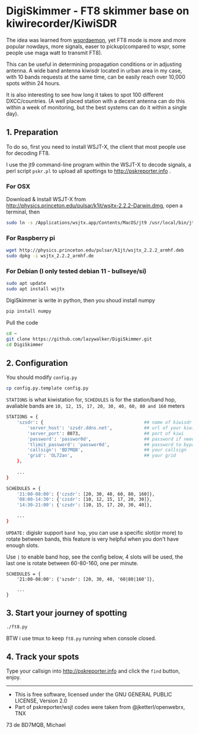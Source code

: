 # DigiSkimmer - FT8 skimmer base on kiwirecorder/KiwiSDR
The idea was learned from [wsprdaemon](https://raw.githubusercontent.com/rrobinett/wsprdaemon), yet FT8 mode is more and more popular nowdays, more signals, easer to pickup(compared to wspr, some people use maga watt to transmit FT8). 

This can be useful in determining propagation conditions or in adjusting antenna. A wide band antenna kiwisdr located in urban area in my case, with 10 bands requests at the same time, can be easily reach over 10,000 spots within 24 hours.

It is also interesting to see how long it takes to spot 100 different DXCC/countries. (A well placed station with a decent antenna can do this within a week of monitoring, but the best systems can do it within a single day).

## 1. Preparation
To do so, first you need to install WSJT-X, the client that most people use for decoding FT8.

I use the jt9 command-line program within the WSJT-X to decode signals, a perl script `pskr.pl` to upload all spottings to http://pskreporter.info .

### For OSX

Download & Install WSJT-X from http://physics.princeton.edu/pulsar/k1jt/wsjtx-2.2.2-Darwin.dmg, open a terminal, then

```bash
sudo ln -s /Applications/wsjtx.app/Contents/MacOS/jt9 /usr/local/bin/jt9
```

### For Raspberry pi
```bash
wget http://physics.princeton.edu/pulsar/k1jt/wsjtx_2.2.2_armhf.deb
sudo dpkg -i wsjtx_2.2.2_armhf.de
```

### For Debian (I only tested debian 11 - bullseye/si)
```bash
sudo apt update
sudo apt install wsjtx
```

DigiSkimmer is write in python, then you shoud install numpy
```bash
pip install numpy
```

Pull the code 
```bash
cd ~
git clone https://github.com/lazywalker/DigiSkimmer.git
cd DigiSkimmer
```

## 2. Configuration
You should modify `config.py`

```bash
cp config.py.template config.py
```
`STATIONS` is what kiwistation for, `SCHEDULES` is for the station/band hop, avaliable bands are `10, 12, 15, 17, 20, 30, 40, 60, 80 and 160` meters


```bash
STATIONS = {
    'szsdr': {                                      ## name of kiwisdr station
        'server_host': 'szsdr.ddns.net',            ## url of your kiwisdr station
        'server_port': 8073,                        ## port of kiwi
        'password': 'passwor0d',                    ## password if needed
        'tlimit_password': 'passwor0d',             ## password to bypass time limited, if needed
        'callsign': 'BD7MQB',                       ## your callsign
        'grid': 'OL72an',                           ## your grid
    },
    
    ...
}

SCHEDULES = {
    '21:00-08:00': {'czsdr': [20, 30, 40, 60, 80, 160]},
    '08:00-14:30': {'czsdr': [10, 12, 15, 17, 20, 30]},
    '14:30-21:00': {'czsdr': [10, 15, 17, 20, 30, 40]},

    ...
}

```

`UPDATE:` digiskr support `band hop`, you can use a specific slot(or more) to rotate between bands, this feature is very helpful when you don't have enough slots. 

Use `|` to enable band hop, see the config below, 4 slots will be used, the last one is rotate between 60-80-160, one per minute.

```
SCHEDULES = {
    '21:00-08:00': {'szsdr': [20, 30, 40, '60|80|160']}, 

    ...
}

```


## 3. Start your journey of spotting
```bash
./ft8.py
```

BTW i use tmux to keep `ft8.py` running when console closed.

## 4. Track your spots
Type your callsign into http://pskreporter.info and click the `find` button, enjoy.


---
- This is free software, licensed under the GNU GENERAL PUBLIC LICENSE, Version 2.0
- Part of pskreporter/wsjt codes were taken from @jketterl/openwebrx, TNX

73 de BD7MQB, Michael